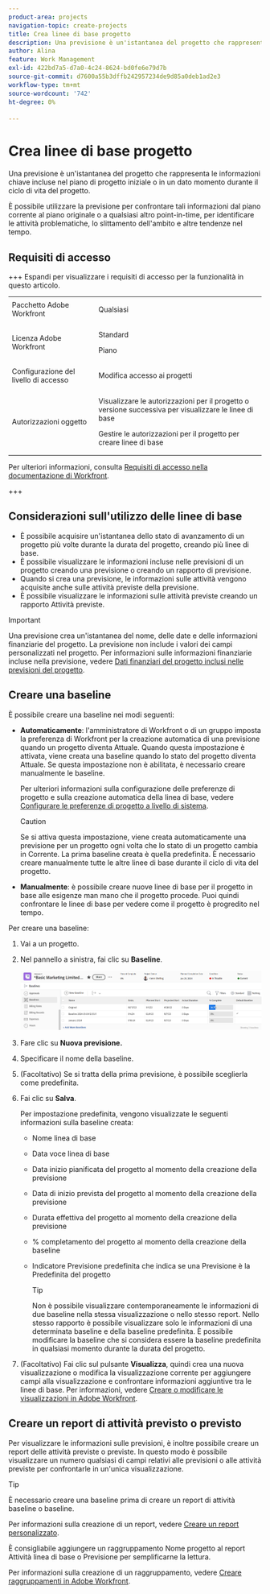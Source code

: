 ```yaml
---
product-area: projects
navigation-topic: create-projects
title: Crea linee di base progetto
description: Una previsione è un'istantanea del progetto che rappresenta le informazioni chiave incluse nel piano di progetto iniziale o in un dato momento durante il ciclo di vita del progetto.
author: Alina
feature: Work Management
exl-id: 422bd7a5-d7a0-4c24-8624-bd0fe6e79d7b
source-git-commit: d7600a55b3dffb242957234de9d85a0deb1ad2e3
workflow-type: tm+mt
source-wordcount: '742'
ht-degree: 0%

---
```


# Crea linee di base progetto

<!-- Audited: 08/2025 -->

Una previsione è un&#39;istantanea del progetto che rappresenta le informazioni chiave incluse nel piano di progetto iniziale o in un dato momento durante il ciclo di vita del progetto.

È possibile utilizzare la previsione per confrontare tali informazioni dal piano corrente al piano originale o a qualsiasi altro point-in-time, per identificare le attività problematiche, lo slittamento dell&#39;ambito e altre tendenze nel tempo.

## Requisiti di accesso

+++ Espandi per visualizzare i requisiti di accesso per la funzionalità in questo articolo.

<table style="table-layout:auto"> 
 <col> 
 <col> 
 <tbody> 
  <tr> 
   <td role="rowheader">Pacchetto Adobe Workfront</td> 
   <td> <p>Qualsiasi</p> </td> 
  </tr> 
  <tr> 
   <td role="rowheader">Licenza Adobe Workfront</td> 
    <td><p>Standard</p>
        <p>Piano</p> </td> 
  </tr> 
  <tr> 
   <td role="rowheader">Configurazione del livello di accesso</td> 
   <td> <p>Modifica accesso ai progetti</p> </td> 
  </tr> 
  <tr> 
   <td role="rowheader">Autorizzazioni oggetto</td> 
   <td> <p>Visualizzare le autorizzazioni per il progetto o versione successiva per visualizzare le linee di base</p> <p>Gestire le autorizzazioni per il progetto per creare linee di base</p> </td> 
  </tr> 
 </tbody> 
</table>

Per ulteriori informazioni, consulta [Requisiti di accesso nella documentazione di Workfront](/help/quicksilver/administration-and-setup/add-users/access-levels-and-object-permissions/access-level-requirements-in-documentation.md).

+++

<!--Old:

<table style="table-layout:auto"> 
 <col> 
 <col> 
 <tbody> 
  <tr> 
   <td role="rowheader">Adobe Workfront plan</td> 
   <td> <p>Any</p> </td> 
  </tr> 
  <tr> 
   <td role="rowheader">Adobe Workfront license*</td> 
    <td><p>New: Standard</p>
        <p>or</p>
        <p>Current: Plan </p> </td> 
  </tr> 
  <tr> 
   <td role="rowheader">Access level</td> 
   <td> <p>Edit access to Projects</p> </td> 
  </tr> 
  <tr> 
   <td role="rowheader">Object permissions</td> 
   <td> <p>View permissions to the project or higher to view baselines</p> <p>Manage permissions to the project to create baselines</p> </td> 
  </tr> 
 </tbody> 
</table>-->

## Considerazioni sull&#39;utilizzo delle linee di base

* È possibile acquisire un&#39;istantanea dello stato di avanzamento di un progetto più volte durante la durata del progetto, creando più linee di base.
* È possibile visualizzare le informazioni incluse nelle previsioni di un progetto creando una previsione o creando un rapporto di previsione.
* Quando si crea una previsione, le informazioni sulle attività vengono acquisite anche sulle attività previste della previsione.
* È possibile visualizzare le informazioni sulle attività previste creando un rapporto Attività previste.

>[!IMPORTANT]
>
>Una previsione crea un&#39;istantanea del nome, delle date e delle informazioni finanziarie del progetto. La previsione non include i valori dei campi personalizzati nel progetto. Per informazioni sulle informazioni finanziarie incluse nella previsione, vedere [Dati finanziari del progetto inclusi nelle previsioni del progetto](../../../manage-work/projects/project-finances/project-finances-included-in-project-baselines.md).

## Creare una baseline

È possibile creare una baseline nei modi seguenti:

* **Automaticamente**: l&#39;amministratore di Workfront o di un gruppo imposta la preferenza di Workfront per la creazione automatica di una previsione quando un progetto diventa Attuale. Quando questa impostazione è attivata, viene creata una baseline quando lo stato del progetto diventa Attuale. Se questa impostazione non è abilitata, è necessario creare manualmente le baseline.

  Per ulteriori informazioni sulla configurazione delle preferenze di progetto e sulla creazione automatica della linea di base, vedere [Configurare le preferenze di progetto a livello di sistema](../../../administration-and-setup/set-up-workfront/configure-system-defaults/set-project-preferences.md).

  >[!CAUTION]
  >
  >Se si attiva questa impostazione, viene creata automaticamente una previsione per un progetto ogni volta che lo stato di un progetto cambia in Corrente. La prima baseline creata è quella predefinita. È necessario creare manualmente tutte le altre linee di base durante il ciclo di vita del progetto.

* **Manualmente**: è possibile creare nuove linee di base per il progetto in base alle esigenze man mano che il progetto procede. Puoi quindi confrontare le linee di base per vedere come il progetto è progredito nel tempo.

Per creare una baseline:

1. Vai a un progetto.
1. Nel pannello a sinistra, fai clic su **Baseline**.

   ![Sezione previsioni sul progetto](assets/baselines-section-on-project-with-header.png)

1. Fare clic su **Nuova previsione.**
1. Specificare il nome della baseline.
1. (Facoltativo) Se si tratta della prima previsione, è possibile sceglierla come predefinita.
1. Fai clic su **Salva**.

   Per impostazione predefinita, vengono visualizzate le seguenti informazioni sulla baseline creata:

   * Nome linea di base
   * Data voce linea di base
   * Data inizio pianificata del progetto al momento della creazione della previsione
   * Data di inizio prevista del progetto al momento della creazione della previsione
   * Durata effettiva del progetto al momento della creazione della previsione
   * % completamento del progetto al momento della creazione della baseline
   * Indicatore Previsione predefinita che indica se una Previsione è la Predefinita del progetto

     >[!TIP]
     >
     >Non è possibile visualizzare contemporaneamente le informazioni di due baseline nella stessa visualizzazione o nello stesso report. Nello stesso rapporto è possibile visualizzare solo le informazioni di una determinata baseline e della baseline predefinita. È possibile modificare la baseline che si considera essere la baseline predefinita in qualsiasi momento durante la durata del progetto.

1. (Facoltativo) Fai clic sul pulsante **Visualizza**, quindi crea una nuova visualizzazione o modifica la visualizzazione corrente per aggiungere campi alla visualizzazione e confrontare informazioni aggiuntive tra le linee di base. Per informazioni, vedere [Creare o modificare le visualizzazioni in Adobe Workfront](/help/quicksilver/reports-and-dashboards/reports/reporting-elements/create-edit-views.md).

## Creare un report di attività previsto o previsto

Per visualizzare le informazioni sulle previsioni, è inoltre possibile creare un report delle attività previste o previste. In questo modo è possibile visualizzare un numero qualsiasi di campi relativi alle previsioni o alle attività previste per confrontarle in un&#39;unica visualizzazione.

>[!TIP]
>
>È necessario creare una baseline prima di creare un report di attività baseline o baseline.

Per informazioni sulla creazione di un report, vedere [Creare un report personalizzato](../../../reports-and-dashboards/reports/creating-and-managing-reports/create-custom-report.md).

È consigliabile aggiungere un raggruppamento Nome progetto al report Attività linea di base o Previsione per semplificarne la lettura.

Per informazioni sulla creazione di un raggruppamento, vedere [Creare raggruppamenti in Adobe Workfront](../../../reports-and-dashboards/reports/reporting-elements/create-groupings.md).
